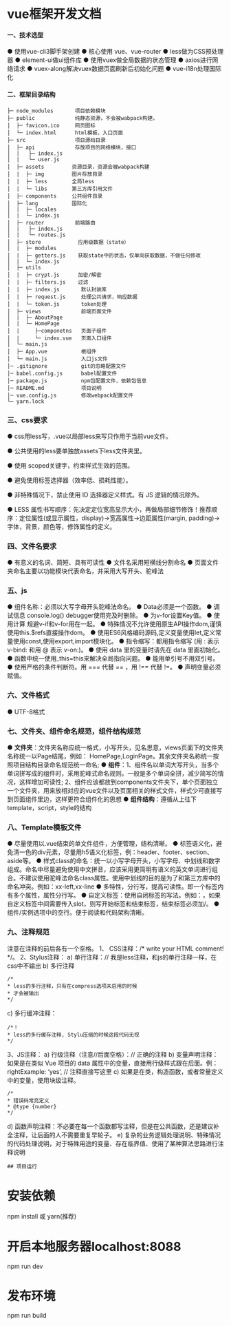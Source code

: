 # vue框架开发文档

#### 一、技术选型
● 使用vue-cli3脚手架创建
● 核心使用 vue、vue-router
● less做为CSS预处理器
● element-ui做ui组件库
● 使用vuex做全局数据的状态管理
● axios进行网络请求
● vuex-along解决vuex数据页面刷新后初始化问题
● vue-i18n处理国际化

#### 二、框架目录结构
```
├─ node_modules       项目依赖模块 
├─ public             纯静态资源，不会被wabpack构建。
│  ├─ favicon.ico     网页图标
│  └─ index.html      html模板，入口页面
├─ src                项目源码目录
│  ├─ api             存放项目的网络模块，接口
│  |   ├─ index.js
│  |   └─ user.js
│  ├─ assets         资源目录，资源会被wabpack构建
│  |  ├─ img         图片存放目录
│  |  ├─ less        全局less
│  |  └─ libs        第三方库引用文件
│  ├─ components     公共组件目录
│  ├─ lang           国际化
│  |  ├─ locales
│  |  └─ index.js
│  ├─ router          前端路由
│  |   ├─ index.js    
│  |   └─ routes.js   
│  ├─ store            应用级数据（state）
│  |  ├─ modules
│  |  ├─ getters.js    获取state中的状态，仅单向获取数据，不做任何修改
│  |  └─ index.js
│  ├─ utils
│  |  ├─ crypt.js      加密/解密
│  |  ├─ filters.js    过滤
│  |  ├─ index.js       默认封装库
│  |  ├─ request.js     处理公共请求，响应数据
│  |  └─ token.js       token处理
│  ├─ views             前端页面文件
│  |  ├─ AboutPage
│  |  └─ HomePage
│  |     ├─componetns   页面子组件
│  |     └─ index.vue   页面入口组件  
│  └─ main.js 
│  ├─ App.vue           根组件
│  └─ main.js           入口js文件
│─ .gitignore           git的忽略配置文件
│─ babel.config.js      babel配置文件
│─ package.js           npm包配置文件，依赖包信息
│─ README.md            项目说明
│─ vue.config.js        修改webpack配置文件
└─ yarn.lock

```

### 三、css要求

● css用less写，.vue以局部less来写<style lang="less" scoped></style>只作用于当前vue文件。

● 公共使用的less要单独放assets下less文件夹里。

● 使用 scoped关键字，约束样式生效的范围。

● 避免使用标签选择器（效率低、损耗性能）。

● 非特殊情况下，禁止使用 ID 选择器定义样式。有 JS 逻辑的情况除外。

● LESS 属性书写顺序：先决定定位宽高显示大小，再做局部细节修饰！推荐顺序：定位属性(或显示属性，display)->宽高属性->边距属性(margin, padding)->字体，背景，颜色等，修饰属性的定义。


### 四、文件名要求
● 有意义的名词、简短、具有可读性
● 文件名采用短横线分割命名
● 页面文件夹命名主要以功能模块代表命名，并采用大写开头、驼峰法

### 五、js
● 组件名称：必须以大写字母开头驼峰法命名。
● Data必须是一个函数。
● 调试信息 console.log() debugger使用完及时删除。
● 为v-for设置Key值。
● 使用计算 规避v-if和v-for用在一起。
● 特殊情况不允许使用原生API操作dom,谨慎使用this.$refs直接操作dom。
● 使用ES6风格编码源码,定义变量使用let,定义常量使用const,使用export,import模块化。
● 指令缩写：都用指令缩写 (用 : 表示 v-bind: 和用 @ 表示 v-on:)。
● 使用 data 里的变量时请先在 data 里面初始化。
● 函数中统一使用_this=this来解决全局指向问题。
● 能用单引号不用双引号。
● 使用严格的条件判断符。用 === 代替 == ，用 !== 代替 !=。
● 声明变量必须赋值。

### 六、文件格式
● UTF-8格式

### 七、文件夹、组件命名规范，组件结构规范
● **文件夹**：文件夹名称应统一格式，小写开头，见名思意，views页面下的文件夹名称统一以Page结尾，例如：       HomePage,LoginPage。其余文件夹名称统一按照项目结构目录命名规范统一命名;
● **组件**：1、组件名以单词大写开头，当多个单词拼写成的组件时，采用驼峰式命名规则。一般是多个单词全拼，减少简写的情况，这样增加可读性; 2、组件应该都放到components文件夹下，单个页面独立一个文件夹，用来放相对应的vue文件以及页面相关的样式文件，样式少可直接写到页面组件里边，这样更符合组件化的思想
● **组件结构**：遵循从上往下template，script，style的结构

### 八、Template模板文件
● 尽量使用以.vue结束的单文件组件，方便管理，结构清晰。
● 标签语义化，避免清一色的div元素，尽量用h5语义化标签，例：header、footer、section、aside等。
● 样式class的命名：统一以小写字母开头，小写字母、中划线和数字组成。命名中尽量避免使用中文拼音，应该采用更简明有语义的英文单词进行组合。不建议使用驼峰法命名class属性。使用中划线的目的是为了和第三方库中的命名冲突。例如：xx-left,xx-line
● 多特性，分行写，提高可读性。即一个标签内有多个属性，属性分行写。
● 自定义标签：使用自闭标签的写法。例如：，如果自定义标签中间需要传入slot，则写开始标签和结束标签，结束标签必须加/。
● 组件/实例选项中的空行。便于阅读和代码架构清晰。

### 九、注释规范
注意在注释的前后各有一个空格。
1、 CSS注释：/* write your HTML comment! */。
2、Stylus注释：
a)	单行注释：// 我是less注释，和js的单行注释一样，在css中不输出
b)	多行注释

```
/*
* less的多行注释，只有在compress选项未启用的时候
* 才会被输出
*/
```

c)	多行缓冲注释：

```
/*！
* less的多行缓存注释, Stylu压缩的时候这段代码无视
*/
```

3、JS注释：
a)	行级注释（注意//后面空格）：// 正确的注释
b)	变量声明注释：如果是在类似 Vue 项目的 data 属性中的变量，直接用行级样式跟在后面。例：rightExample: ‘yes’, // 注释直接写这里
c)	如果是在类，构造函数，或者常量定义中的变量，使用块级注释。
```
/*
* 错误码常亮定义
* @type {number}
*/
```
d)	函数声明注释：不必要在每一个函数都写注释，但是在公共函数，还是建议补全注释，让后面的人不需要重复早轮子。
e)	复杂的业务逻辑处理说明、特殊情况的代码处理说明，对于特殊用途的变量、存在临界值、使用了某种算法思路进行注释说明



```
## 项目运行

```
# 安装依赖
npm install 或 yarn(推荐)
# 开启本地服务器localhost:8088
npm run dev
# 发布环境
npm run build

```
